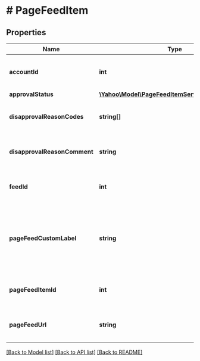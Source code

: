 # # PageFeedItem

## Properties

Name | Type | Description | Notes
------------ | ------------- | ------------- | -------------
**accountId** | **int** | &lt;div lang&#x3D;\&quot;ja\&quot;&gt;アカウントID&lt;/div&gt;&lt;div lang&#x3D;\&quot;en\&quot;&gt;Account ID&lt;/div&gt; | [optional] 
**approvalStatus** | [**\Yahoo\Model\PageFeedItemServiceApprovalStatus**](PageFeedItemServiceApprovalStatus.md) |  | [optional] 
**disapprovalReasonCodes** | **string[]** | &lt;div lang&#x3D;\&quot;ja\&quot;&gt;審査否認理由コード&lt;/div&gt;&lt;div lang&#x3D;\&quot;en\&quot;&gt;Codes of disapproval reason&lt;/div&gt; | [optional] 
**disapprovalReasonComment** | **string** | &lt;div lang&#x3D;\&quot;ja\&quot;&gt;審査否認理由のコメント&lt;/div&gt;&lt;div lang&#x3D;\&quot;en\&quot;&gt;Comment of disapproval reason&lt;/div&gt; | [optional] 
**feedId** | **int** | &lt;div lang&#x3D;\&quot;ja\&quot;&gt;フィードID&lt;/div&gt;&lt;div lang&#x3D;\&quot;en\&quot;&gt;Feed ID&lt;/div&gt; | [optional] 
**pageFeedCustomLabel** | **string** | &lt;div lang&#x3D;\&quot;ja\&quot;&gt;ページフィードアイテムのカスタムラベル&lt;br&gt;複数ある場合はカンマ区切り&lt;/div&gt;&lt;div lang&#x3D;\&quot;en\&quot;&gt;Custom label of Page feed item.&lt;br&gt;If multiple, comma separated.&lt;/div&gt; | [optional] 
**pageFeedItemId** | **int** | &lt;div lang&#x3D;\&quot;ja\&quot;&gt;ページフィードアイテムID&lt;/div&gt;&lt;div lang&#x3D;\&quot;en\&quot;&gt;Page feed item ID&lt;/div&gt; | [optional] 
**pageFeedUrl** | **string** | &lt;div lang&#x3D;\&quot;ja\&quot;&gt;ページフィードURL。&lt;/div&gt;&lt;div lang&#x3D;\&quot;en\&quot;&gt;Url of page feed&lt;/div&gt; | [optional] 

[[Back to Model list]](../../README.md#documentation-for-models) [[Back to API list]](../../README.md#documentation-for-api-endpoints) [[Back to README]](../../README.md)


